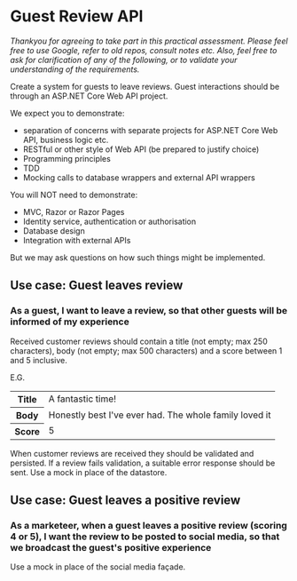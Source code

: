 # Guest Review API

_Thankyou for agreeing to take part in this practical assessment. Please feel free to use Google, refer to old repos, consult notes etc. Also, feel free to ask for clarification of any of the following, or to validate your understanding of the requirements._

Create a system for guests to leave reviews. Guest interactions should be through an ASP.NET Core Web API project.

We expect you to demonstrate:
- separation of concerns with separate projects for ASP.NET Core Web API, business logic etc.
- RESTful or other style of Web API (be prepared to justify choice)
- Programming principles
- TDD
- Mocking calls to database wrappers and external API wrappers

You will NOT need to demonstrate:
- MVC, Razor or Razor Pages
- Identity service, authentication or authorisation
- Database design
- Integration with external APIs

But we may ask questions on how such things might be implemented.

## Use case: Guest leaves review

### As a guest, I want to leave a review, so that other guests will be informed of my experience

Received customer reviews should contain a title (not empty; max 250 characters), body (not empty; max 500 characters) and a score between 1 and 5 inclusive.

E.G.
<table>
  <tr>
    <th>Title</th>
    <td>A fantastic time!</td>
  </tr>
  <tr>
    <th>Body</th>
    <td>Honestly best I've ever had. The whole family loved it</td>
  </tr>
  <tr>
    <th>Score</th>
    <td>5</td>
  </tr>
</table>

When customer reviews are received they should be validated and persisted. If a review fails validation, a suitable error response should be sent. Use a mock in place of the datastore. 

## Use case: Guest leaves a positive review

### As a marketeer, when a guest leaves a positive review (scoring 4 or 5), I want the review to be posted to social media, so that we broadcast the guest's positive experience

Use a mock in place of the social media façade.

